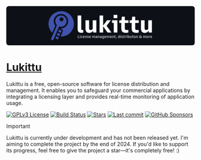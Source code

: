 <img src="./.github/lukittu.png" alt="Lukittu GitHub-repository banner">

# [Lukittu](https://lukittu.com)

Lukittu is a free, open-source software for license distribution and management. It enables you to safeguard your commercial applications by integrating a licensing layer and provides real-time monitoring of application usage.

[![GPLv3 License](https://img.shields.io/badge/License-GPL%20v3-black.svg?style=flat&colorA=4153af&colorB=4153af)](https://opensource.org/licenses/)
[![Build Status](https://img.shields.io/github/actions/workflow/status/kasperip/lukittu/pipeline.yml?branch=main&style=flat&colorA=4153af&colorB=4153af)](https://github.com/KasperiP/lukittu/actions/workflows/pipeline.yml)
[![Stars](https://img.shields.io/github/stars/kasperip/lukittu?style=flat&colorA=4153af&colorB=4153af)](https://github.com/KasperiP/lukittu/stargazers)
[![Last commit](https://img.shields.io/github/last-commit/kasperip/lukittu?style=flat&colorA=4153af&colorB=4153af)](https://github.com/KasperiP/lukittu/commits/main/)
[![GitHub Sponsors](https://img.shields.io/github/sponsors/kasperip?style=flat&colorA=4153af&colorB=4153af)](https://github.com/sponsors/KasperiP)

> [!IMPORTANT]  
> Lukittu is currently under development and has not been released yet. I'm aiming to complete the project by the end of 2024. If you'd like to support its progress, feel free to give the project a star—it's completely free! :)
